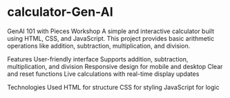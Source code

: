 # calculator-Gen-AI
GenAI 101 with Pieces Workshop 
A simple and interactive calculator built using HTML, CSS, and JavaScript. This project provides basic arithmetic operations like addition, subtraction, multiplication, and division.

Features
 User-friendly interface
 Supports addition, subtraction, multiplication, and division
 Responsive design for mobile and desktop
 Clear and reset functions
 Live calculations with real-time display updates

Technologies Used
HTML for structure
CSS for styling
JavaScript for logic
